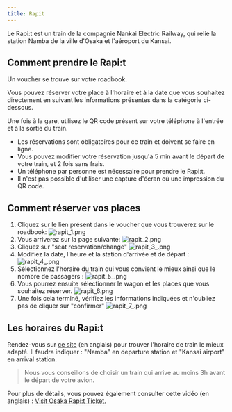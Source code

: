 ```yaml
---
title: Rapit
---
```


Le Rapi:t est un train de la compagnie Nankai Electric Railway, qui relie la station Namba de la ville d'Osaka et l'aéroport du Kansai.

## Comment prendre le Rapi:t

Un voucher se trouve sur votre roadbook.

Vous pouvez réserver votre place à l'horaire et à la date que vous souhaitez directement en suivant les informations présentes dans la catégorie ci-dessous.

Une fois à la gare, utilisez le QR code présent sur votre téléphone à l'entrée et à la sortie du train.

- Les réservations sont obligatoires pour ce train et doivent se faire en ligne.
- Vous pouvez modifier votre réservation jusqu'à 5 min avant le départ de votre train, et 2 fois sans frais. 
- Un téléphone par personne est nécessaire pour prendre le Rapi:t. 
- Il n'est pas possible d'utiliser une capture d'écran où une impression du QR code.

## Comment réserver vos places

1. Cliquez sur le lien présent dans le voucher que vous trouverez sur le roadbook:
![rapit_1.png](/images/rapit_1.png)
1. Vous arriverez sur la page suivante:
![rapit_2.png](/images/rapit_2.png)
1. Cliquez sur "seat reservation/change"
![rapit_3_.png](/rapit_3_.png)
1. Modifiez la date, l'heure et la station d'arrivée et de départ :
![rapit_4_.png](/images/rapit_4_.png)
1. Sélectionnez l'horaire du train qui vous convient le mieux ainsi que le nombre de passagers :
![rapit_5_.png](/images/rapit_5_.png)
1. Vous pourrez ensuite sélectionner le wagon et les places que vous souhaitez réserver.
![rapit_6.png](/images/rapit_6.png)
1. Une fois cela terminé, vérifiez les informations indiquées et n'oubliez pas de cliquer sur "confirmer"
![rapit_7_.png](/images/rapit_7_.png)

## Les horaires du Rapi:t

Rendez-vous sur [ce site](https://kensaku.nankai.co.jp/en/pc/N1?_gl=1*1blafou*_ga*Mzk4ODEyMjc2LjE3MjI0ODA5ODk.*_ga_1NFRFFMWCW*MTcyNjA0ODcyNi4yLjAuMTcyNjA0ODcyNi42MC4wLjA.) (en anglais) pour trouver l'horaire de train le mieux adapté.
Il faudra indiquer : "Namba" en departure station et "Kansai airport" en arrival station.

> Nous vous conseillons de choisir un train qui arrive au moins 3h avant le départ de votre avion.

Pour plus de détails, vous pouvez également consulter cette vidéo (en anglais) : [Visit Osaka Rapi:t Ticket.](https://www.youtube.com/watch?v=WFeYHNRhMnE)
